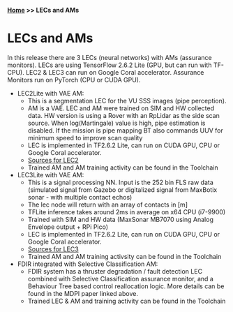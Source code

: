 **[Home](https://AbLECPS.github.io) >> LECs and AMs**

# LECs and AMs

In this release there are 3 LECs (neural networks) with AMs (assurance monitors). LECs are using TensorFlow 2.6.2 Lite (GPU, but can run with TF-CPU). LEC2 & LEC3 can run on Google Coral accelerator. Assurance Monitors run on PyTorch (CPU or CUDA GPU).

* LEC2Lite with VAE AM:
  * This is a segmentation LEC for the VU SSS images (pipe perception). 
  * AM is a VAE. LEC and AM were trained on SIM and HW collected data. HW version is using a Rover with an RpLidar as the side scan source. When log(Martingale) value is high, pipe estimation is disabled. If the mission is pipe mapping BT also commands UUV for minimum speed to improve scan quality
  * LEC is implemented in TF2.6.2 Lite, can run on CUDA GPU, CPU or Google Coral accelerator.
  * [Sources for LEC2](https://github.com/AbLECPS/alc/tree/master/bluerov2_standalone/catkin_ws/src/lec2lite)
  * Trained AM and AM training activity can be found in the Toolchain
* LEC3Lite with VAE AM: 
  * This is a signal processing NN. Input is the 252 bin FLS raw data (simulated signal from Gazebo or digitalized signal from MaxBotix sonar - with multiple contact echos)
  * The lec node will return with an array of contacts in [m]
  * TFLite inference takes around 2ms in average on x64 CPU (i7-9900)
  * Trained with SIM and HW data (MaxSonar MB7070 using Analog Envelope output + RPi Pico)
  * LEC is implemented in TF2.6.2 Lite, can run on CUDA GPU, CPU or Google Coral accelerator.
  * [Sources for LEC3](https://github.com/AbLECPS/alc/tree/master/bluerov2_standalone/catkin_ws/src/lec3lite)
  * Trained AM and AM training activsity can be found in the Toolchain
* FDIR integrated with Selective Classification AM:
  * FDIR system has a thruster degradation / fault detection LEC combined with Selective Classification assurance monitor, and a Behaviour Tree based control reallocation logic. More details can be found in the MDPI paper linked above.
  * Trained LEC & AM and training activity can be found in the Toolchain

